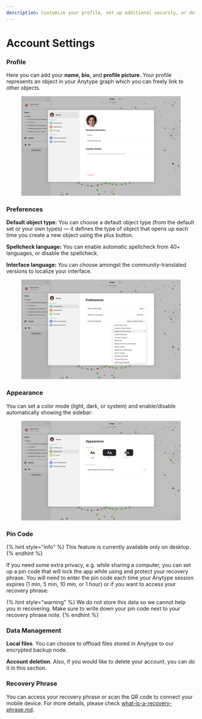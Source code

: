 ```yaml
---
description: Customize your profile, set up additional security, or delete your account
---
```


# Account Settings

### Profile

Here you can add your **name, bio,** and **profile picture.** Your profile represents an object in your Anytype graph which you can freely link to other objects.

<figure><img src="../../.gitbook/assets/Screenshot 2023-08-17 at 18.24.27.png" alt=""><figcaption></figcaption></figure>

### Preferences

**Default object type:** You can choose a default object type (from the default set or your own types) — it defines the type of object that opens up each time you create a new object using the plus button.

**Spellcheck language:** You can enable automatic spellcheck from 40+ languages, or disable the spellcheck.

**Interface language:** You can choose amongst the community-translated versions to localize your interface.

<figure><img src="../../.gitbook/assets/Screenshot 2023-08-17 at 18.24.05.png" alt=""><figcaption></figcaption></figure>

### Appearance

You can set a color mode (light, dark, or system) and enable/disable automatically showing the sidebar:

<figure><img src="../../.gitbook/assets/Screenshot 2023-08-17 at 18.26.01.png" alt=""><figcaption></figcaption></figure>

### Pin Code

{% hint style="info" %}
This feature is currently available only on desktop.
{% endhint %}

If you need some extra privacy, e.g. while sharing a computer, you can set up a pin code that will lock the app while using and protect your recovery phrase. You will need to enter the pin code each time your Anytype session expires (1 min, 5 min, 10 min, or 1 hour) or if you want to access your recovery phrase:

{% hint style="warning" %}
We do not store this data so we cannot help you in recovering. Make sure to write down your pin code next to your recovery phrase note.
{% endhint %}

### Data Management

**Local files**. You can choose to offload files stored in Anytype to our encrypted backup node.

**Account deletion**. Also, if you would like to delete your account, you can do it in this section.

### Recovery Phrase

You can access your recovery phrase or scan the QR code to connect your mobile device. For more details, please check [what-is-a-recovery-phrase.md](../../data-and-security/what-is-a-recovery-phrase.md "mention").
